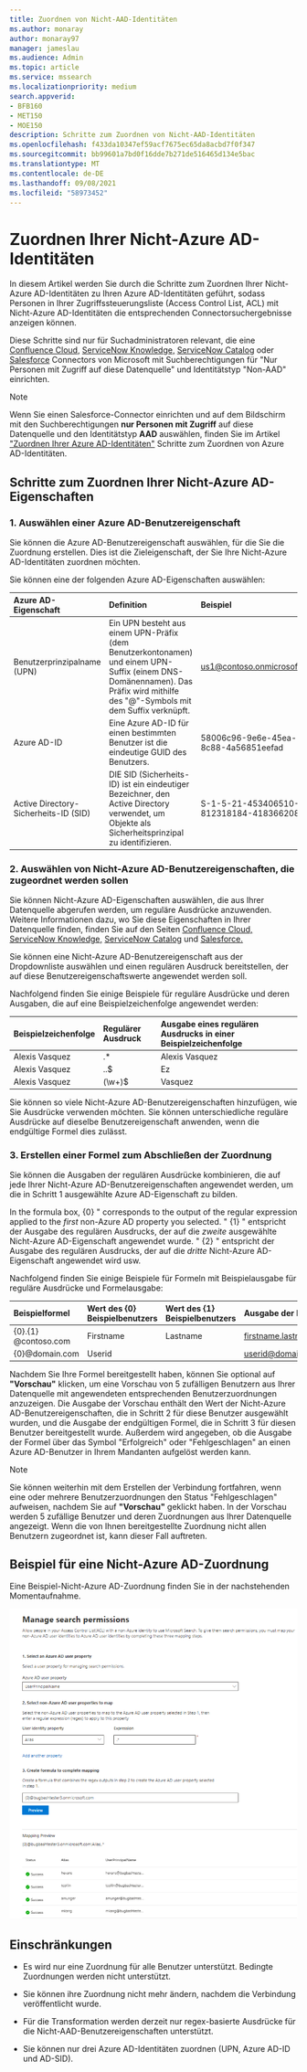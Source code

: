 ```yaml
---
title: Zuordnen von Nicht-AAD-Identitäten
ms.author: monaray
author: monaray97
manager: jameslau
ms.audience: Admin
ms.topic: article
ms.service: mssearch
ms.localizationpriority: medium
search.appverid:
- BFB160
- MET150
- MOE150
description: Schritte zum Zuordnen von Nicht-AAD-Identitäten
ms.openlocfilehash: f433da10347ef59acf7675ec65da8acbd7f0f347
ms.sourcegitcommit: bb99601a7bd0f16dde7b271de516465d134e5bac
ms.translationtype: MT
ms.contentlocale: de-DE
ms.lasthandoff: 09/08/2021
ms.locfileid: "58973452"
---
```

# <a name="map-your-non-azure-ad-identities"></a>Zuordnen Ihrer Nicht-Azure AD-Identitäten  

In diesem Artikel werden Sie durch die Schritte zum Zuordnen Ihrer Nicht-Azure AD-Identitäten zu Ihren Azure AD-Identitäten geführt, sodass Personen in Ihrer Zugriffssteuerungsliste (Access Control List, ACL) mit Nicht-Azure AD-Identitäten die entsprechenden Connectorsuchergebnisse anzeigen können.

Diese Schritte sind nur für Suchadministratoren relevant, die eine [Confluence Cloud,](confluence-cloud-connector.md) [ServiceNow Knowledge,](servicenow-knowledge-connector.md) [ServiceNow Catalog](servicenow-catalog-connector.md) oder [Salesforce](salesforce-connector.md) Connectors von Microsoft mit Suchberechtigungen für "Nur Personen mit Zugriff auf diese Datenquelle" und Identitätstyp "Non-AAD" einrichten.

>[!NOTE]
>Wenn Sie einen Salesforce-Connector einrichten und auf dem Bildschirm mit den Suchberechtigungen **nur Personen mit Zugriff** auf diese Datenquelle und den Identitätstyp **AAD** auswählen, finden Sie im Artikel ["Zuordnen Ihrer Azure AD-Identitäten"](map-aad.md) Schritte zum Zuordnen von Azure AD-Identitäten.  

## <a name="steps-for-mapping-your-non-azure-ad-properties"></a>Schritte zum Zuordnen Ihrer Nicht-Azure AD-Eigenschaften

### <a name="1-select-an-azure-ad-user-property"></a>1. Auswählen einer Azure AD-Benutzereigenschaft  

Sie können die Azure AD-Benutzereigenschaft auswählen, für die Sie die Zuordnung erstellen. Dies ist die Zieleigenschaft, der Sie Ihre Nicht-Azure AD-Identitäten zuordnen möchten.  

Sie können eine der folgenden Azure AD-Eigenschaften auswählen:

| Azure AD-Eigenschaft    | Definition           | Beispiel         |
| :------------------- | :------------------- |:--------------- |
| Benutzerprinzipalname (UPN)  | Ein UPN besteht aus einem UPN-Präfix (dem Benutzerkontonamen) und einem UPN-Suffix (einem DNS-Domänennamen). Das Präfix wird mithilfe des "@"-Symbols mit dem Suffix verknüpft. | us1@contoso.onmicrosoft.com |
| Azure AD-ID                 | Eine Azure AD-ID für einen bestimmten Benutzer ist die eindeutige GUID des Benutzers.                 | 58006c96-9e6e-45ea-8c88-4a56851eefad            |
| Active Directory-Sicherheits-ID (SID)                  | DIE SID (Sicherheits-ID) ist ein eindeutiger Bezeichner, den Active Directory verwendet, um Objekte als Sicherheitsprinzipal zu identifizieren.                  | S-1-5-21-453406510-812318184-4183662089             |

### <a name="2-select-non-azure-ad-user-properties-to-map"></a>2. Auswählen von Nicht-Azure AD-Benutzereigenschaften, die zugeordnet werden sollen

Sie können Nicht-Azure AD-Eigenschaften auswählen, die aus Ihrer Datenquelle abgerufen werden, um reguläre Ausdrücke anzuwenden. Weitere Informationen dazu, wo Sie diese Eigenschaften in Ihrer Datenquelle finden, finden Sie auf den Seiten [Confluence Cloud,](confluence-cloud-connector.md) [ServiceNow Knowledge,](servicenow-knowledge-connector.md) [ServiceNow Catalog](servicenow-catalog-connector.md) und [Salesforce.](salesforce-connector.md)  

Sie können eine Nicht-Azure AD-Benutzereigenschaft aus der Dropdownliste auswählen und einen regulären Ausdruck bereitstellen, der auf diese Benutzereigenschaftswerte angewendet werden soll.

Nachfolgend finden Sie einige Beispiele für reguläre Ausdrücke und deren Ausgaben, die auf eine Beispielzeichenfolge angewendet werden: 

| Beispielzeichenfolge                  | Regulärer Ausdruck                 | Ausgabe eines regulären Ausdrucks in einer Beispielzeichenfolge           |
| :------------------- | :------------------- |:---------------|
| Alexis Vasquez  | .* | Alexis Vasquez |
| Alexis Vasquez                 | ..$                 | Ez            |
| Alexis Vasquez                  | (\w+)$                  | Vasquez             |

Sie können so viele Nicht-Azure AD-Benutzereigenschaften hinzufügen, wie Sie Ausdrücke verwenden möchten. Sie können unterschiedliche reguläre Ausdrücke auf dieselbe Benutzereigenschaft anwenden, wenn die endgültige Formel dies zulässt.  

### <a name="3-create-formula-to-complete-mapping"></a>3. Erstellen einer Formel zum Abschließen der Zuordnung

Sie können die Ausgaben der regulären Ausdrücke kombinieren, die auf jede Ihrer Nicht-Azure AD-Benutzereigenschaften angewendet werden, um die in Schritt 1 ausgewählte Azure AD-Eigenschaft zu bilden.

In the formula box, {0} " corresponds to the output of the regular expression applied to the *first* non-Azure AD property you selected. " {1} " entspricht der Ausgabe des regulären Ausdrucks, der auf die *zweite* ausgewählte Nicht-Azure AD-Eigenschaft angewendet wurde. " {2} " entspricht der Ausgabe des regulären Ausdrucks, der auf die *dritte* Nicht-Azure AD-Eigenschaft angewendet wird usw.  

Nachfolgend finden Sie einige Beispiele für Formeln mit Beispielausgabe für reguläre Ausdrücke und Formelausgabe: 

| Beispielformel                  | Wert des {0} Beispielbenutzers                 | Wert des {1} Beispielbenutzers           | Ausgabe der Formel                  |
| :------------------- | :------------------- |:---------------|:---------------|
| {0}.{1} @contoso.com  | Firstname | Lastname |firstname.lastname@contoso.com
| {0}@domain.com                 | Userid                 |             |userid@domain.com

Nachdem Sie Ihre Formel bereitgestellt haben, können Sie optional auf **"Vorschau"** klicken, um eine Vorschau von 5 zufälligen Benutzern aus Ihrer Datenquelle mit angewendeten entsprechenden Benutzerzuordnungen anzuzeigen. Die Ausgabe der Vorschau enthält den Wert der Nicht-Azure AD-Benutzereigenschaften, die in Schritt 2 für diese Benutzer ausgewählt wurden, und die Ausgabe der endgültigen Formel, die in Schritt 3 für diesen Benutzer bereitgestellt wurde. Außerdem wird angegeben, ob die Ausgabe der Formel über das Symbol "Erfolgreich" oder "Fehlgeschlagen" an einen Azure AD-Benutzer in Ihrem Mandanten aufgelöst werden kann.  

>[!NOTE]
>Sie können weiterhin mit dem Erstellen der Verbindung fortfahren, wenn eine oder mehrere Benutzerzuordnungen den Status "Fehlgeschlagen" aufweisen, nachdem Sie auf **"Vorschau"** geklickt haben. In der Vorschau werden 5 zufällige Benutzer und deren Zuordnungen aus Ihrer Datenquelle angezeigt. Wenn die von Ihnen bereitgestellte Zuordnung nicht allen Benutzern zugeordnet ist, kann dieser Fall auftreten.

## <a name="sample-non-azure-ad-mapping"></a>Beispiel für eine Nicht-Azure AD-Zuordnung

Eine Beispiel-Nicht-Azure AD-Zuordnung finden Sie in der nachstehenden Momentaufnahme.

![Beispielmomentaufnahme zum Ausfüllen der Nicht-Azure AD-Zuordnungsseite.](media/non-aad-mapping.png)

## <a name="limitations"></a>Einschränkungen  

- Es wird nur eine Zuordnung für alle Benutzer unterstützt. Bedingte Zuordnungen werden nicht unterstützt.  

- Sie können ihre Zuordnung nicht mehr ändern, nachdem die Verbindung veröffentlicht wurde.  

- Für die Transformation werden derzeit nur regex-basierte Ausdrücke für die Nicht-AAD-Benutzereigenschaften unterstützt.

- Sie können nur drei Azure AD-Identitäten zuordnen (UPN, Azure AD-ID und AD-SID).